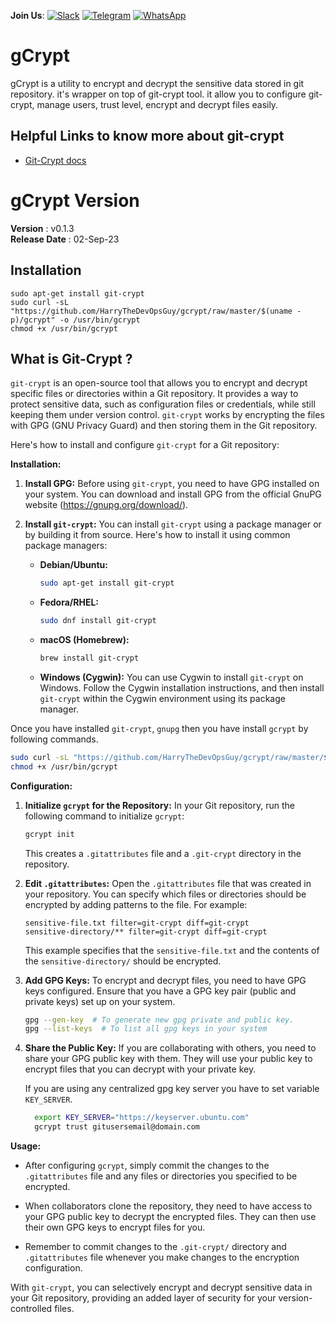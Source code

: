 **Join Us**: [![Slack](https://img.shields.io/badge/Slack-4A154B?style=for-the-badge&logo=slack&logoColor=white)](https://harrythedevopsguy.slack.com)  [![Telegram](https://img.shields.io/badge/Telegram-2CA5E0?style=for-the-badge&logo=telegram&logoColor=white)](https://t.me/TheDevOpsProfessionals)  [![WhatsApp](https://img.shields.io/badge/WhatsApp-25D366?style=for-the-badge&logo=whatsapp&logoColor=white)](https://chat.whatsapp.com/Go0FgwQs9GtKp6js2l6RTG)

# gCrypt
gCrypt is a utility to encrypt and decrypt the sensitive data stored in git repository. it's wrapper on top of git-crypt tool. it allow you to configure git-crypt, manage users, trust level, encrypt and decrypt files easily.

## Helpful Links to know more about git-crypt
 - [Git-Crypt docs ](https://glennklockwood.com/sysadmin-howtos/git-crypt.html)


# gCrypt Version
 **Version**        : v0.1.3 <br>
 **Release Date**   : 02-Sep-23 <br>


## Installation 
```
sudo apt-get install git-crypt
sudo curl -sL "https://github.com/HarryTheDevOpsGuy/gcrypt/raw/master/$(uname -p)/gcrypt" -o /usr/bin/gcrypt
chmod +x /usr/bin/gcrypt
```

## What is Git-Crypt ? 

 `git-crypt` is an open-source tool that allows you to encrypt and decrypt specific files or directories within a Git repository. It provides a way to protect sensitive data, such as configuration files or credentials, while still keeping them under version control. `git-crypt` works by encrypting the files with GPG (GNU Privacy Guard) and then storing them in the Git repository.

Here's how to install and configure `git-crypt` for a Git repository:

**Installation:**

1. **Install GPG:**
   Before using `git-crypt`, you need to have GPG installed on your system. You can download and install GPG from the official GnuPG website (https://gnupg.org/download/).

2. **Install `git-crypt`:**
   You can install `git-crypt` using a package manager or by building it from source. Here's how to install it using common package managers:

   - **Debian/Ubuntu:**
     ```bash
     sudo apt-get install git-crypt
     ```

   - **Fedora/RHEL:**
     ```bash
     sudo dnf install git-crypt
     ```

   - **macOS (Homebrew):**
     ```bash
     brew install git-crypt
     ```

   - **Windows (Cygwin):**
     You can use Cygwin to install `git-crypt` on Windows. Follow the Cygwin installation instructions, and then install `git-crypt` within the Cygwin environment using its package manager.

Once you have installed `git-crypt`, `gnupg` then you have install `gcrypt` by following commands. 

```bash 
sudo curl -sL "https://github.com/HarryTheDevOpsGuy/gcrypt/raw/master/$(uname -p)/gcrypt" -o /usr/bin/gcrypt
chmod +x /usr/bin/gcrypt
```


**Configuration:**

1. **Initialize `gcrypt` for the Repository:**
   In your Git repository, run the following command to initialize `gcrypt`:

   ```bash
   gcrypt init
   ```

   This creates a `.gitattributes` file and a `.git-crypt` directory in the repository.

2. **Edit `.gitattributes`:**
   Open the `.gitattributes` file that was created in your repository. You can specify which files or directories should be encrypted by adding patterns to the file. For example:

   ```plaintext
   sensitive-file.txt filter=git-crypt diff=git-crypt
   sensitive-directory/** filter=git-crypt diff=git-crypt
   ```

   This example specifies that the `sensitive-file.txt` and the contents of the `sensitive-directory/` should be encrypted.

3. **Add GPG Keys:**
   To encrypt and decrypt files, you need to have GPG keys configured. Ensure that you have a GPG key pair (public and private keys) set up on your system.

   ```bash 
   gpg --gen-key  # To generate new gpg private and public key.
   gpg --list-keys  # To list all gpg keys in your system
   ```

4. **Share the Public Key:**
   If you are collaborating with others, you need to share your GPG public key with them. They will use your public key to encrypt files that you can decrypt with your private key.

    If you are using any centralized gpg key server you have to set variable `KEY_SERVER`.
   ```bash
     export KEY_SERVER="https://keyserver.ubuntu.com"
     gcrypt trust gitusersemail@domain.com
   ```

**Usage:**

- After configuring `gcrypt`, simply commit the changes to the `.gitattributes` file and any files or directories you specified to be encrypted.

- When collaborators clone the repository, they need to have access to your GPG public key to decrypt the encrypted files. They can then use their own GPG keys to encrypt files for you.

- Remember to commit changes to the `.git-crypt/` directory and `.gitattributes` file whenever you make changes to the encryption configuration.

With `git-crypt`, you can selectively encrypt and decrypt sensitive data in your Git repository, providing an added layer of security for your version-controlled files.

